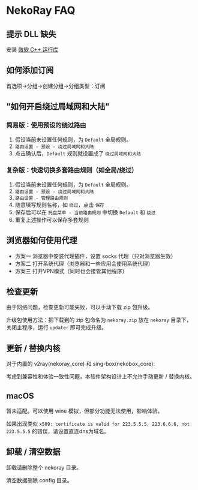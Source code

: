 # NekoRay FAQ

## 提示 DLL 缺失

安装 [微软 C++ 运行库](https://aka.ms/vs/17/release/vc_redist.x64.exe)

## 如何添加订阅

首选项→分组→创建分组→分组类型：订阅

## "如何开启绕过局域网和大陆"

### 简易版：使用预设的绕过路由

1. 假设当前未设置任何规则，为 `Default` 全局规则。
2. `路由设置 - 预设 - 绕过局域网和大陆`
3. 点击确认后，`Default` 规则就设置成了 `绕过局域网和大陆`

### 复杂版：快速切换多套路由规则（如全局/绕过）

1. 假设当前未设置任何规则，为 `Default` 全局规则。
2. `路由设置 - 预设 - 绕过局域网和大陆`
3. `路由设置 - 管理路由规则`
4. 随意填写规则名称，如 `绕过`，点击 `保存`
5. 保存后可以在 `托盘菜单 - 当前路由规则` 中切换 `Default` 和 `绕过`
6. 重复上述操作可以保存多套规则

## 浏览器如何使用代理

* 方案一 浏览器中安装代理插件，设置 socks 代理（只对浏览器生效）
* 方案二 打开系统代理（浏览器和一些应用会使用系统代理）
* 方案三 打开VPN模式（同时也会接管其他程序）

## 检查更新

由于网络问题，检查更新可能失败，可以手动下载 zip 包升级。

升级包使用方法：把下载到的 zip 包命名为 `nekoray.zip` 放在 `nekoray` 目录下，关闭主程序，运行 `updater` 即可完成升级。

## 更新 / 替换内核

对于内置的 v2ray(nekoray_core) 和 sing-box(nekobox_core):

考虑到兼容性和体验一致性问题，本软件架构设计上不允许手动更新 / 替换内核。

## macOS

暂未适配。可以使用 wine 模拟，但部分功能无法使用，影响体验。

如果出现类似 `x509: certificate is valid for 223.5.5.5, 223.6.6.6, not 223.5.5.5` 的错误，请设置直连dns为域名。

## 卸载 / 清空数据

卸载请删除整个 nekoray 目录。

清空数据删除 config 目录。
